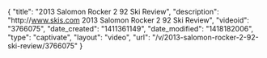 {
    "title": "2013 Salomon Rocker 2 92 Ski Review",
    "description": "http:\/\/www.skis.com 2013 Salomon Rocker 2 92 Ski Review",
    "videoid": "3766075",
    "date_created": "1411361149",
    "date_modified": "1418182006",
    "type": "captivate",
    "layout": "video",
    "url": "\/v\/2013-salomon-rocker-2-92-ski-review\/3766075"
}